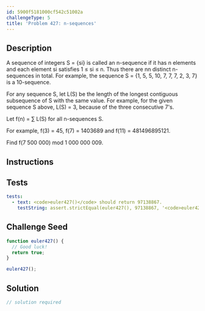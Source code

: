 ```yaml
---
id: 5900f5181000cf542c51002a
challengeType: 5
title: 'Problem 427: n-sequences'
---
```


## Description
<section id='description'>
A sequence of integers S = {si} is called an n-sequence if it has n elements and each element si satisfies 1 ≤ si ≤ n. Thus there are nn distinct n-sequences in total.
For example, the sequence S = {1, 5, 5, 10, 7, 7, 7, 2, 3, 7} is a 10-sequence.

For any sequence S, let L(S) be the length of the longest contiguous subsequence of S with the same value.
For example, for the given sequence S above, L(S) = 3, because of the three consecutive 7's.

Let f(n) = ∑ L(S) for all n-sequences S.

For example, f(3) = 45, f(7) = 1403689 and f(11) = 481496895121.

Find f(7 500 000) mod 1 000 000 009.
</section>

## Instructions
<section id='instructions'>

</section>

## Tests
<section id='tests'>

```yml
tests:
  - text: <code>euler427()</code> should return 97138867.
    testString: assert.strictEqual(euler427(), 97138867, '<code>euler427()</code> should return 97138867.');

```

</section>

## Challenge Seed
<section id='challengeSeed'>

<div id='js-seed'>

```js
function euler427() {
  // Good luck!
  return true;
}

euler427();
```

</div>



</section>

## Solution
<section id='solution'>

```js
// solution required
```

</section>
